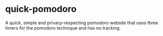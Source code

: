 # quick-pomodoro
A quick, simple and privacy-respecting pomodoro website that uses three timers for the pomodoro technique and has no tracking.
